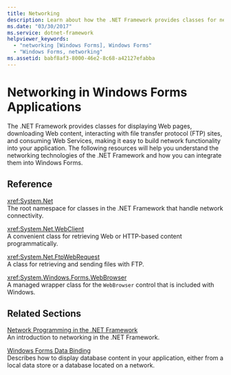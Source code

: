 ```yaml
---
title: Networking
description: Learn about how the .NET Framework provides classes for network functionality that can be built into Windows Forms applications.
ms.date: "03/30/2017"
ms.service: dotnet-framework
helpviewer_keywords: 
  - "networking [Windows Forms], Windows Forms"
  - "Windows Forms, networking"
ms.assetid: babf8af3-8000-46e2-8c68-a42127efabba
---
```

# Networking in Windows Forms Applications

The .NET Framework provides classes for displaying Web pages, downloading Web content, interacting with file transfer protocol (FTP) sites, and consuming Web Services, making it easy to build network functionality into your application. The following resources will help you understand the networking technologies of the .NET Framework and how you can integrate them into Windows Forms.  
  
## Reference  

 <xref:System.Net>  
 The root namespace for classes in the .NET Framework that handle network connectivity.  
  
 <xref:System.Net.WebClient>  
 A convenient class for retrieving Web or HTTP-based content programmatically.  
  
 <xref:System.Net.FtpWebRequest>  
 A class for retrieving and sending files with FTP.  
  
 <xref:System.Windows.Forms.WebBrowser>  
 A managed wrapper class for the `WebBrowser` control that is included with Windows.  
  
## Related Sections  

 [Network Programming in the .NET Framework](/dotnet/framework/network-programming/index)  
 An introduction to networking in the .NET Framework.  
  
 [Windows Forms Data Binding](/dotnet/desktop/winforms/data/overview)  
 Describes how to display database content in your application, either from a local data store or a database located on a network.
